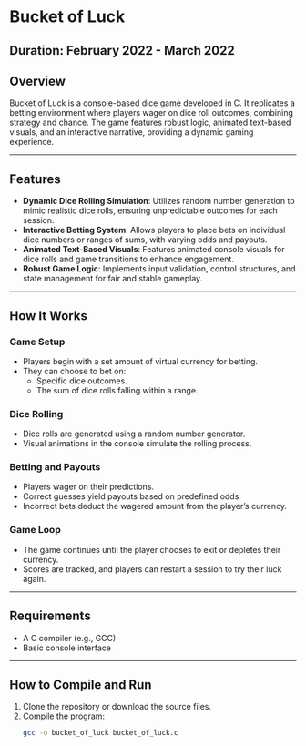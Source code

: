 # Bucket of Luck

## Duration: February 2022 - March 2022

## Overview
Bucket of Luck is a console-based dice game developed in C. It replicates a betting environment where players wager on dice roll outcomes, combining strategy and chance. The game features robust logic, animated text-based visuals, and an interactive narrative, providing a dynamic gaming experience.

---

## Features
- **Dynamic Dice Rolling Simulation**: Utilizes random number generation to mimic realistic dice rolls, ensuring unpredictable outcomes for each session.
- **Interactive Betting System**: Allows players to place bets on individual dice numbers or ranges of sums, with varying odds and payouts.
- **Animated Text-Based Visuals**: Features animated console visuals for dice rolls and game transitions to enhance engagement.
- **Robust Game Logic**: Implements input validation, control structures, and state management for fair and stable gameplay.

---

## How It Works
### Game Setup
- Players begin with a set amount of virtual currency for betting.
- They can choose to bet on:
  - Specific dice outcomes.
  - The sum of dice rolls falling within a range.
  
### Dice Rolling
- Dice rolls are generated using a random number generator.
- Visual animations in the console simulate the rolling process.

### Betting and Payouts
- Players wager on their predictions.
- Correct guesses yield payouts based on predefined odds.
- Incorrect bets deduct the wagered amount from the player’s currency.

### Game Loop
- The game continues until the player chooses to exit or depletes their currency.
- Scores are tracked, and players can restart a session to try their luck again.

---

## Requirements
- A C compiler (e.g., GCC)
- Basic console interface

---

## How to Compile and Run
1. Clone the repository or download the source files.
2. Compile the program:
   ```bash
   gcc -o bucket_of_luck bucket_of_luck.c
